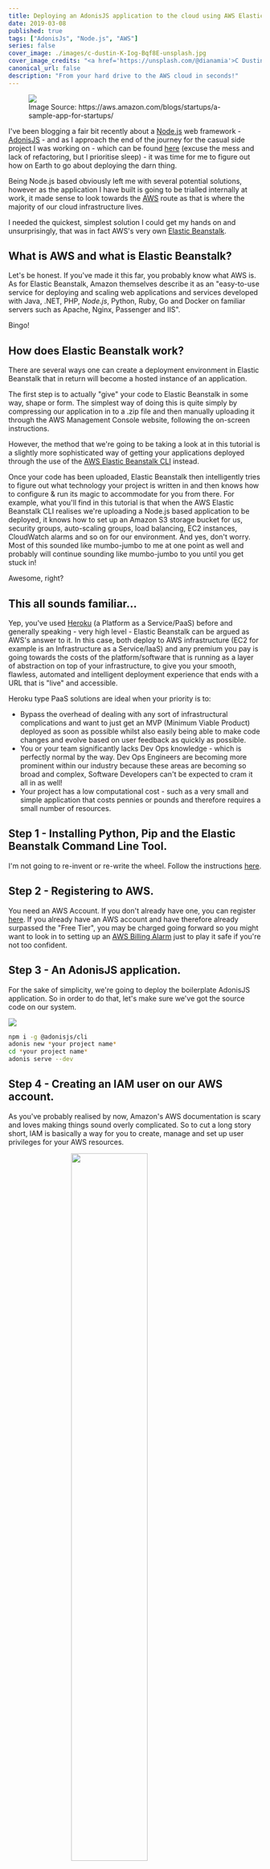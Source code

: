 ```yaml
---
title: Deploying an AdonisJS application to the cloud using AWS Elastic Beanstalk.
date: 2019-03-08
published: true
tags: ["AdonisJs", "Node.js", "AWS"]
series: false
cover_image: ./images/c-dustin-K-Iog-Bqf8E-unsplash.jpg
cover_image_credits: "<a href='https://unsplash.com/@dianamia'>C Dustin</a>"
canonical_url: false
description: "From your hard drive to the AWS cloud in seconds!"
---
```

<figure>
    <img src="https://d2908q01vomqb2.cloudfront.net/cb4e5208b4cd87268b208e49452ed6e89a68e0b8/2018/02/20/AWS-Elastic-Beanstalk-Logo.png"/>
    <figcaption>Image Source: https://aws.amazon.com/blogs/startups/a-sample-app-for-startups/</figcaption>
</figure>

I've been blogging a fair bit recently about a [Node.js](https://nodejs.org/en/) web framework - [AdonisJS](https://adonisjs.com/) - and as I approach the end of the journey for the casual side project I was working on - which can be found [here](https://github.com/karam94/ao.knowledgeshare) (excuse the mess and lack of refactoring, but I prioritise sleep) - it was time for me to figure out how on Earth to go about deploying the darn thing.

Being Node.js based obviously left me with several potential solutions, however as the application I have built is going to be trialled internally at work, it made sense to look towards the [AWS](https://aws.amazon.com/) route as that is where the majority of our cloud infrastructure lives.

I needed the quickest, simplest solution I could get my hands on and unsurprisingly, that was in fact AWS's very own [Elastic Beanstalk](https://aws.amazon.com/elasticbeanstalk/).

## What is AWS and what is Elastic Beanstalk?
Let's be honest. If you've made it this far, you probably know what AWS is.
As for Elastic Beanstalk, Amazon themselves describe it as an "easy-to-use service for deploying and scaling web applications and services developed with Java, .NET, PHP, *Node.js*, Python, Ruby, Go and Docker on familiar servers such as Apache, Nginx, Passenger and IIS".

Bingo!

## How does Elastic Beanstalk work?
There are several ways one can create a deployment environment in Elastic Beanstalk that in return will become a hosted instance of an application.

The first step is to actually "give" your code to Elastic Beanstalk in some way, shape or form. The simplest way of doing this is quite simply by compressing our application in to a .zip file and then manually uploading it through the AWS Management Console website, following the on-screen instructions.

However, the method that we're going to be taking a look at in this tutorial is a slightly more sophisticated way of getting your applications deployed through the use of the [AWS Elastic Beanstalk CLI](https://docs.aws.amazon.com/elasticbeanstalk/latest/dg/eb-cli3-install.html) instead.

Once your code has been uploaded, Elastic Beanstalk then intelligently tries to figure out what technology your project is written in and then knows how to configure & run its magic to accommodate for you from there. For example, what you'll find in this tutorial is that when the AWS Elastic Beanstalk CLI realises we're uploading a Node.js based application to be deployed, it knows how to set up an Amazon S3 storage bucket for us, security groups, auto-scaling groups, load balancing, EC2 instances, CloudWatch alarms and so on for our environment. And yes, don't worry. Most of this sounded like mumbo-jumbo to me at one point as well and probably will continue sounding like mumbo-jumbo to you until you get stuck in!

Awesome, right?

## This all sounds familiar...
Yep, you've used [Heroku](https://www.heroku.com/) (a Platform as a Service/PaaS) before and generally speaking - very high level - Elastic Beanstalk can be argued as AWS's answer to it.
In this case, both deploy to AWS infrastructure (EC2 for example is an Infrastructure as a Service/IaaS) and any premium you pay is going towards the costs of the platform/software that is running as a layer of abstraction on top of your infrastructure, to give you your smooth, flawless, automated and intelligent deployment experience that ends with a URL that is "live" and accessible.

Heroku type PaaS solutions are ideal when your priority is to:
* Bypass the overhead of dealing with any sort of infrastructural complications and want to just get an MVP (Minimum Viable Product) deployed as soon as possible whilst also easily being able to make code changes and evolve based on user feedback as quickly as possible.
* You or your team significantly lacks Dev Ops knowledge - which is perfectly normal by the way. Dev Ops Engineers are becoming more prominent within our industry because these areas are becoming so broad and complex, Software Developers can't be expected to cram it all in as well!
* Your project has a low computational cost - such as a very small and simple application that costs pennies or pounds and therefore requires a small number of resources.

## Step 1 - Installing Python, Pip and the Elastic Beanstalk Command Line Tool.
I'm not going to re-invent or re-write the wheel. Follow the instructions [here](https://docs.aws.amazon.com/elasticbeanstalk/latest/dg/eb-cli3-install.html).

## Step 2 - Registering to AWS.
You need an AWS Account. If you don't already have one, you can register [here](https://aws.amazon.com/resources/create-account/). If you already have an AWS account and have therefore already surpassed the "Free Tier", you may be charged going forward so you might want to look in to setting up an [AWS Billing Alarm](https://docs.aws.amazon.com/AmazonCloudWatch/latest/monitoring/monitor_estimated_charges_with_cloudwatch.html) just to play it safe if you're not too confident.

## Step 3 - An AdonisJS application.
For the sake of simplicity, we're going to deploy the boilerplate AdonisJS application. So in order to do that, let's make sure we've got the source code on our system.

![](/assets/images/2019-03-08/adonis-ps-1.png)

```bash
npm i -g @adonisjs/cli
adonis new *your project name*
cd *your project name*
adonis serve --dev
```

## Step 4 - Creating an IAM user on our AWS account.
As you've probably realised by now, Amazon's AWS documentation is scary and loves making things sound overly complicated. So to cut a long story short, IAM is basically a way for you to create, manage and set up user privileges for your AWS resources.

<figure>
    <img src="http://www.karam.io/assets/images/2019-03-08/iam-1.png" 
    style="width: 60%; display: block; margin-left: auto; margin-right: auto;"/>
</figure>

Upon starting the account creation process, you have to specify an account User name alongside an AWS access type. We need at least *Programmatic access* selected for the account that we will use to continue this tutorial.

![](/assets/images/2019-03-08/iam-2.png)

Next you will be asked to choose or create a group. Basically, groups are groups of policies. Policies are permissions. So over time you can essentially build a group for developers made up of the AWS permissions they should have and be limited to on your AWS account, the same for DBAs and so on.

Upon defining our group, we have two options in our case. We can either do things properly and create an IAM user that only has privileges to modify our account's Elastic Beanstalk services - by attaching the *AWSElasticBeanstalkFullAccess* policy OR we can just create a master Administrator account that can do everything - by attaching the *AdministratorAccess* policy. Both will get the job done for us for the time being.

Once you have created your user, opt to download the *credentials.csv* file as we will require this later.

However, please bare in mind that I am no security expert. At the end of this tutorial, we terminate and teardown our deployed instance. If you're wanting to deploy something for a production environment then you probably want to actually put in more than just a couple of seconds consideration in to the IAM users set up on your AWS account. You can find more information about AWS Identity and Access Management [here](https://docs.aws.amazon.com/iam/index.html).

## Step 5 - Deploying to Elastic Beanstalk.
If you followed the bash script in Step 3, you should already be in the root directory of your new AdonisJS application. The reason why we installed the Elastic Beanstalk CLI is because it will ask you questions and guide you through setting up your deployment.

```bash
eb init
```

The first step is initialising our Elastic Beanstalk settings for the application we're about to create. By following and answering the questions asked by the CLI, a ".elasticbeanstalk" folder will be created within the root folder of our application containing a generated YAML file - yep, you guessed it - defining the settings we just chose. This will obviously get used during the deployment process.

![](/assets/images/2019-03-08/adonis-ps-2.png)

Pick your default region based on either what is closest to your geographical location or whatever suits your requirements best. Your credentials will be the access key and secret access key we downloaded in *credentials.csv* earlier in the previous step. 

The rest should be self explanatory except perhaps the parts about setting up SSH to your instances and regarding AWS CodeCommit.

To cut a long story short, if you're unsure about an option, you probably don't need it so stick with the CLI's default. If you want more detail on AWS CodeCommit which you can read about [here](https://aws.amazon.com/codecommit/) to help you gauge more of an understanding of whether or not you want to also use it going forwards in conjunction with your projects as your preferred method of source control.

In the scenario where you forgot to download *credentials.csv* you can simple re-navigate to IAM through your AWS Management Console and click on the *Security credentials* tab where you can *Make inactive* the previous access key and create a new one which will provide you with a new pair of keys.

We've initialised our Elastic Beanstalk application so now we break applications down further in to different environments. These different environments will all be handled separately by AWS as one would expect. A different set of servers, different set of load balancers, etc.

```bash
eb create
```

When creating your environment, AWS suggest their standard naming convention to your via the CLI. Bare in mind that whatever you choose as your DNS CNAME prefix will become your application's live domain name such as *http://{Your-chosen-name}adonis-elastic-beanstalk-dev.eu-west-2.elasticbeanstalk.com*. You'll get asked some other stuff as well such as the type of load balancers you'd like, as always if in doubt go with the default option which in this case is *Application Load Balancing*.

In context of this tutorial, we don't really care about more than one specific environment for now.

<figure>
    <img src="http://www.karam.io/assets/images/2019-03-08/adonis-ps-3.png" 
    style="display: block; margin-left: auto; margin-right: auto;"/>
</figure>

By this point, you should see the Elastic Beanstalk CLI displaying the progress of spinning up your new application environment. It'll specify things such as "Created security group, Waiting for EC2 instances to launch, Created CloudWatch alarm, etc". If so, go grab a coffee and come back in a few minutes time!

## Step 6 - Welcome to the jungle!
Assuming everything went according to plan, you should now be able to access your new site using the below command or by heading to the URL kindly given to us by the CLI.

```bash
eb open
```

You should now see your AdonisJS web application up and running!

## Step 7 - Investigating to learn!
Now that you have entered the jungle, it's time to explore. Go back to *Find Services* like we did earlier in Step 4 and this time search for Elastic Beanstalk. This isn't something I can tell you how to do, just get stuck in and see what you've created and try to formulate your own understanding of it all in your own head. Amazon have done a good job to keep AWS UI short, concise and straight to the point.

<figure>
    <img src="http://www.karam.io/assets/images/2019-03-08/beanstalk-2.png" 
    style="display: block; margin-left: auto; margin-right: auto;"/>
</figure>

From your application's Elastic Beanstalk dashboard, you can not only see your application's health but you also have access to loads of cool monitoring, logs, alarm configuration, etc.

## Step 8 - Updating the jungle!
When you've made changes to your source code and need to re-deploy, it's as easy as one, two three!

```bash
eb deploy
```

## Step 9 - Destroying the jungle!
When you no longer want your Elastic Beanstalk to exist, it's as easy as one, two, three as well. The CLI is awesome.

```bash
eb terminate
```

<figure>
    <img src="http://www.karam.io/assets/images/2019-03-08/beanstalk-3.png" 
    style="width: 40%; display: block; margin-left: auto; margin-right: auto;"/>
    <figcaption>Our application environment has been terminated.</figcaption>
</figure>

## Conclusion
That's it for now. Expect potentially a post in the near future regarding how I go about using [TeamCity](https://www.jetbrains.com/teamcity/) to deploy my [GitHub](https://github.com/) stored project to AWS Elastic Beanstalk once I actually try to get my head around it.

Adios, amigos!